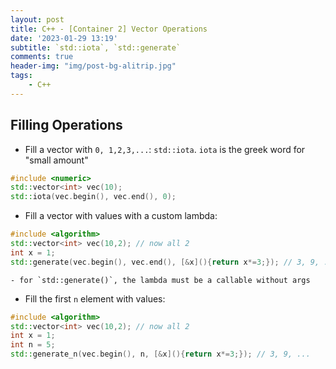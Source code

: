 ```yaml
---
layout: post
title: C++ - [Container 2] Vector Operations
date: '2023-01-29 13:19'
subtitle: `std::iota`, `std::generate`
comments: true
header-img: "img/post-bg-alitrip.jpg"
tags:
    - C++
---
```


## Filling Operations

- Fill a vector with `0, 1,2,3,...`: `std::iota`. `iota` is the greek word for "small amount"

```cpp
#include <numeric>
std::vector<int> vec(10);
std::iota(vec.begin(), vec.end(), 0);
```

- Fill a vector with values with a custom lambda:

```cpp
#include <algorithm>
std::vector<int> vec(10,2); // now all 2
int x = 1;
std::generate(vec.begin(), vec.end(), [&x](){return x*=3;}); // 3, 9, ...
```
    - for `std::generate()`, the lambda must be a callable without args

- Fill the first `n` element with values:

```cpp
#include <algorithm>
std::vector<int> vec(10,2); // now all 2
int x = 1;
int n = 5;
std::generate_n(vec.begin(), n, [&x](){return x*=3;}); // 3, 9, ...
```